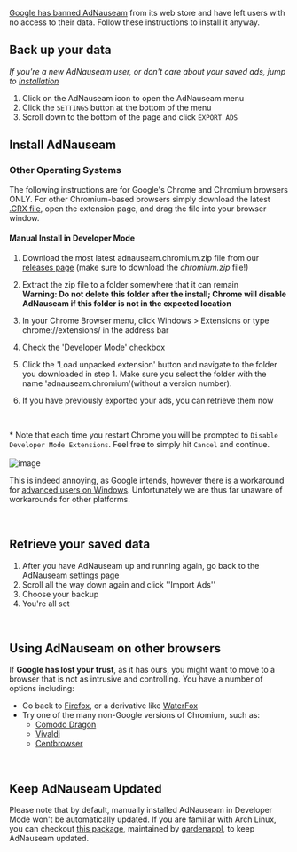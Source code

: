 [Google has banned AdNauseam](https://adnauseam.io/free-adnauseam.html) from its web store and have left users with no access to their data. Follow these instructions to install it anyway.

## Back up your data

_If you're a new AdNauseam user, or don't care about your saved ads, jump to [Installation](#install-adnauseam)_

1. Click on the AdNauseam icon to open the AdNauseam menu
2. Click the ``SETTINGS`` button at the bottom of the menu
3. Scroll down to the bottom of the page and click ``EXPORT ADS``

## Install AdNauseam

### Other Operating Systems
The following instructions are for Google's Chrome and Chromium browsers ONLY. For other Chromium-based browsers simply download the latest [.CRX file](https://github.com/dhowe/AdNauseam/releases/latest), open the extension page, and drag the file into your browser window.

#### Manual Install in Developer Mode
1. Download the most latest adnauseam.chromium.zip file from our [releases page](https://github.com/dhowe/AdNauseam/releases/latest) (make sure to download the _chromium.zip_ file!)
2. Extract the zip file to a folder somewhere that it can remain  
**Warning: Do not delete this folder after the install; Chrome will disable AdNauseam if this folder is not in the expected location**

3. In your Chrome Browser menu, click Windows > Extensions or type chrome://extensions/ in the address bar  
4. Check the 'Developer Mode' checkbox  
5. Click the 'Load unpacked extension' button and navigate to the folder you downloaded in step 1. Make sure you select the folder with the name 'adnauseam.chromium'(without a version number). 
6. If you have previously exported your ads, you can retrieve them now  

<br>

*&nbsp;Note that each time you restart Chrome you will be prompted to ``Disable Developer Mode Extensions``. Feel free to simply hit ``Cancel`` and continue.<br/>  
![image](https://cloud.githubusercontent.com/assets/27123/21674871/5041d6c6-d338-11e6-9112-9dcebb5553e6.png)

This is indeed annoying, as Google intends, however there is a workaround for [advanced users on Windows](https://github.com/dhowe/AdNauseam/wiki/Install-AdNauseam-in-Chrome-on-Windows). Unfortunately we are thus far unaware of workarounds for other platforms.

<br>

## Retrieve your saved data

1. After you have AdNauseam up and running again, go back to the AdNauseam settings page
1. Scroll all the way down again and click ''Import Ads''
1. Choose your backup
1. You're all set

<br>

## Using AdNauseam on other browsers

If __Google has lost your trust__, as it has ours, you might want to move to a browser that is not as intrusive and controlling. You have a number of options including:

* Go back to [Firefox](https://getfirefox.com), or a derivative like [WaterFox](https://www.waterfoxproject.org/)
* Try one of the many non-Google versions of Chromium, such as:
    * [Comodo Dragon](https://www.comodo.com/home/browsers-toolbars/browser.php)
    * [Vivaldi](http://www.vivaldi.com/)
    * [Centbrowser](https://www.centbrowser.com/)

<br>

## Keep AdNauseam Updated
Please note that by default, manually installed AdNauseam in Developer Mode won't be automatically updated. If you are familiar with Arch Linux, you can checkout [this package](https://aur.archlinux.org/packages/chromium-extension-adnauseam/), maintained by [gardenappl](https://github.com/gardenappl), to keep AdNauseam updated.
